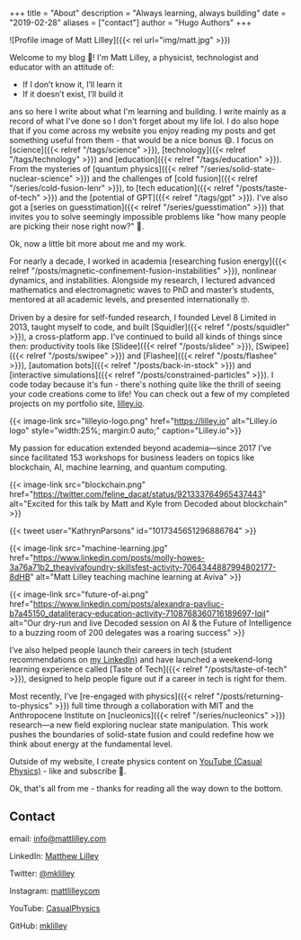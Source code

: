 +++
title = "About"
description = "Always learning, always building"
date = "2019-02-28"
aliases = ["contact"]
author = "Hugo Authors"
+++

![Profile image of Matt Lilley]({{< rel url="img/matt.jpg" >}})

Welcome to my blog 👋! I'm Matt Lilley, a physicist, technologist and educator with an attitude of:
- If I don’t know it, I’ll learn it
- If it doesn’t exist, I’ll build it

ans so here I write about what I'm learning and building. I write mainly as a record of what I've done so I don't forget about my life lol. I do also hope that if you come across my website you enjoy reading my posts and get something useful from them - that would be a nice bonus 😄. I focus on [science]({{< relref "/tags/science" >}}), [technology]({{< relref "/tags/technology" >}}) and [education]({{< relref "/tags/education" >}}). From the mysteries of [quantum physics]({{< relref "/series/solid-state-nuclear-science" >}}) and the challenges of [cold fusion]({{< relref "/series/cold-fusion-lenr" >}}), to [tech education]({{< relref "/posts/taste-of-tech" >}}) and the [potential of GPT]({{< relref "/tags/gpt" >}}).  I've also got a [series on guesstimation]({{< relref "/series/guesstimation" >}}) that invites you to solve seemingly impossible problems like "how many people are picking their nose right now?" 🤔.


Ok, now a little bit more about me and my work.

For nearly a decade, I worked in academia [researching fusion energy]({{< relref "/posts/magnetic-confinement-fusion-instabilities" >}}), nonlinear dynamics, and instabilities. Alongside my research, I lectured advanced mathematics and electromagnetic waves to PhD and master’s students, mentored at all academic levels, and presented internationally 🤓.

Driven by a desire for self-funded research, I founded Level 8 Limited in 2013, taught myself to code, and built [Squidler]({{< relref "/posts/squidler" >}}), a cross-platform app. I've continued to build all kinds of things since then: productivity tools like [Slidee]({{< relref "/posts/slidee" >}}), [Swipee]({{< relref "/posts/swipee" >}}) and [Flashee]({{< relref "/posts/flashee" >}}), [automation bots]({{< relref "/posts/back-in-stock" >}}) and [interactive simulations]({{< relref "/posts/constrained-particles" >}}). I code today because it's fun - there's nothing quite like the thrill of seeing your code creations come to life! You can check out a few of my completed projects on my portfolio site, [lilley.io](https://lilley.io).

{{< image-link src="lilleyio-logo.png" href="https://lilley.io" alt="Lilley.io logo" style="width:25%; margin:0 auto;" caption="Lilley.io">}}

My passion for education extended beyond academia—since 2017 I’ve since facilitated 153 workshops for business leaders on topics like blockchain, AI, machine learning, and quantum computing.

<!-- {{< tweet user="feline_dacat" id="921333764965437443" >}} -->

{{< image-link src="blockchain.png" href="https://twitter.com/feline_dacat/status/921333764965437443" alt="Excited for this talk by Matt and Kyle from Decoded about blockchain" >}}

{{< tweet user="KathrynParsons" id="1017345651296886784" >}}

{{< image-link src="machine-learning.jpg" href="https://www.linkedin.com/posts/molly-howes-3a76a71b2_theavivafoundry-skillsfest-activity-7064344887994802177-8dHB" alt="Matt Lilley teaching machine learning at Aviva" >}}

{{< image-link src="future-of-ai.png" href="https://www.linkedin.com/posts/alexandra-pavliuc-b7a45150_dataliteracy-education-activity-7108768360716189697-IqiI" alt="Our dry-run and live Decoded session on AI & the Future of Intelligence to a buzzing room of 200 delegates was a roaring success" >}}

I’ve also helped people launch their careers in tech (student recommendations on [my LinkedIn](https://www.linkedin.com/in/matthew-lilley/)) and have launched a weekend-long learning experience called [Taste of Tech]({{< relref "/posts/taste-of-tech" >}}), designed to help people figure out if a career in tech is right for them.

Most recently, I’ve [re-engaged with physics]({{< relref "/posts/returning-to-physics" >}}) full time through a collaboration with MIT and the Anthropocene Institute on [nucleonics]({{< relref "/series/nucleonics" >}}) research—a new field exploring nuclear state manipulation. This work pushes the boundaries of solid-state fusion and could redefine how we think about energy at the fundamental level.

Outside of my website, I create physics content on [YouTube (Casual Physics)](https://www.youtube.com/CasualPhysics) - like and subscribe 🤣.

Ok, that's all from me - thanks for reading all the way down to the bottom.


## Contact

email: [info@mattlilley.com](mailto:info@mattlilley.com)

LinkedIn: [Matthew Lilley](https://www.linkedin.com/in/matthew-lilley/)

Twitter: [@mklilley](https://twitter.com/mklilley)

Instagram: [mattlilleycom](https://instagram.com/mattlilleycom)

YouTube: [CasualPhysics](https://www.youtube.com/CasualPhysics)

GitHub: [mklilley](https://github.com/mklilley/)

